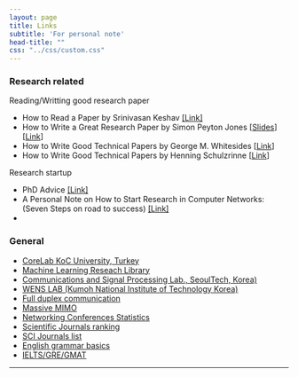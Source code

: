 ```yaml
---
layout: page
title: Links
subtitle: 'For personal note'
head-title: ""
css: "../css/custom.css"
---
```


### Research related
Reading/Writting good research paper
- How to Read a Paper by Srinivasan Keshav [[Link]](http://ccr.sigcomm.org/online/files/p83-keshavA.pdf)
- How to Write a Great Research Paper by Simon Peyton Jones [[Slides](https://www.microsoft.com/en-us/research/wp-content/uploads/2016/07/How-to-write-a-great-research-paper.pdf)] [[Link](https://www.youtube.com/watch?v=VK51E3gHENc)]
- How to Write Good Technical Papers by George M. Whitesides [[Link](https://intra.ece.ucr.edu/~rlake/Whitesides_writing_res_paper.pdf)]
- How to Write Good Technical Papers by Henning Schulzrinne [[Link](http://www.cs.columbia.edu/~hgs/etc/writing-style.html)]


Research startup
- PhD Advice [[Link]](http://www.eecs.harvard.edu/htk/phdadvice/)
- A Personal Note on How to Start Research in Computer Networks: (Seven Steps on road to success) [[Link]](https://www.cise.ufl.edu/~helmy/cis6930/research-start.html)
- 
### General
- [CoreLab KoC University, Turkey](https://corelab.ku.edu.tr/tools/)
- [Machine Learning Reseach Library](https://mlc.committees.comsoc.org/research-library/)
- [Communications and Signal Processing Lab., SeoulTech, Korea)](https://csp.seoultech.ac.kr/index.do)
- [WENS LAB (Kumoh National Institute of Technology Korea)](http://wens.re.kr/home/)
- [Full duplex communication](http://wireless.pku.edu.cn/home/songly/fd.htm)
- [Massive MIMO](https://massivemimo.eu/research-library)
- [Networking Conferences Statistics](http://www.cs.ucsb.edu/~almeroth/conf/stats/)
- [Scientific Journals ranking](http://www.scimagojr.com/journalrank.php?category=1705)
- [SCI Journals list](http://sci-thomsonreuters.org/)
- [English grammar basics](http://www.english-for-students.com/Grammar-2.html)
- [IELTS/GRE/GMAT](https://drive.google.com/drive/folders/0B2jZERjUXCHhZnB5T0tpY2ZyRmc)

----
